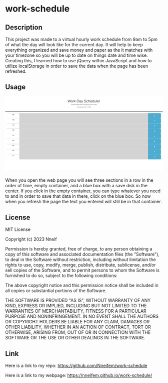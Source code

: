 # work-schedule

## Description

This project was made to a virtual hourly work schedule from 9am to 5pm of what the day will look like for the current day. It will help to keep everything organized and save money and paper as the it matches with your timezone so you will be up to date on things date and time wise. Creating this, I learned how to use jQuery within JavaScript and how to utilize localStorage in order to save the data when the page has been refreshed.


## Usage

![alt text](./assets/images/Screenshot%202023-04-20%20at%2011.14.41%20PM.png)

When you open the web page you will see three sections in a row in the order of time, empty container, and a blue box with a save disk in the center. If you click in the empty container, you can type whatever you need to and in order to save that data in there, click on the blue box. So now when you refresh the page the text you entered will still be in that container. 


## License

MIT License

Copyright (c) 2023 Nneif

Permission is hereby granted, free of charge, to any person obtaining a copy
of this software and associated documentation files (the "Software"), to deal
in the Software without restriction, including without limitation the rights
to use, copy, modify, merge, publish, distribute, sublicense, and/or sell
copies of the Software, and to permit persons to whom the Software is
furnished to do so, subject to the following conditions:

The above copyright notice and this permission notice shall be included in all
copies or substantial portions of the Software.

THE SOFTWARE IS PROVIDED "AS IS", WITHOUT WARRANTY OF ANY KIND, EXPRESS OR
IMPLIED, INCLUDING BUT NOT LIMITED TO THE WARRANTIES OF MERCHANTABILITY,
FITNESS FOR A PARTICULAR PURPOSE AND NONINFRINGEMENT. IN NO EVENT SHALL THE
AUTHORS OR COPYRIGHT HOLDERS BE LIABLE FOR ANY CLAIM, DAMAGES OR OTHER
LIABILITY, WHETHER IN AN ACTION OF CONTRACT, TORT OR OTHERWISE, ARISING FROM,
OUT OF OR IN CONNECTION WITH THE SOFTWARE OR THE USE OR OTHER DEALINGS IN THE
SOFTWARE.


## Link

Here is a link to my repo: https://github.com/Nneifem/work-schedule

Here is a link to my webpage: https://nneifem.github.io/work-schedule/